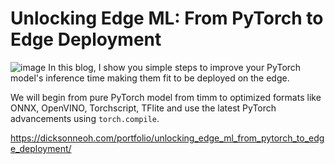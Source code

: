 # Unlocking Edge ML: From PyTorch to Edge Deployment
![image](https://dicksonneoh.com/images/portfolio/unlocking_edge_ml_from_pytorch_to_edge_deployment/post_image.png)
In this blog, I show you simple steps to improve your PyTorch model's inference time making them fit to be deployed on the edge.

We will begin from pure PyTorch model from timm to optimized formats like ONNX, OpenVINO, Torchscript, TFlite and use the latest PyTorch advancements using `torch.compile`.

https://dicksonneoh.com/portfolio/unlocking_edge_ml_from_pytorch_to_edge_deployment/
